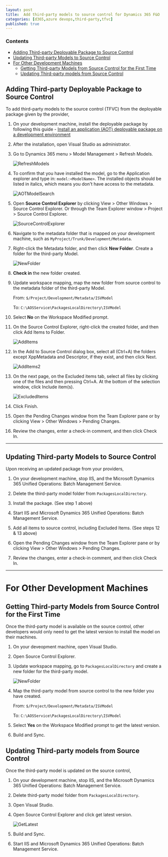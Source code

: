 ```yaml
---
layout: post
title:  Add third-party models to source control for Dynamics 365 F&O
categories: [d365,azure devops,third-party,tfvc]
published: true
---
```


### Contents
- [Adding Third-party Deployable Package to Source Control](#adding-third-party-Deployable-Package-to-source-control)
- [Updating Third-party Models to Source Control](#Updating-third-party-models-to-source-control)
- [For Other Development Machines](#For-Other-Development-Machines)
  * [Getting Third-party Models from Source Control for the First Time](#Getting-third-party-models-from-Source-Control-for-the-First-Time)
  * [Updating Third-party models from Source Control](#Updating-third-party-models-from-Source-Control)


## Adding Third-party Deployable Package to Source Control

To add third-party models to the source control (TFVC) from the deployable package given by the provider,

1. On your development machine, install the deployable package by following this guide - [Install an application (AOT) deployable package on a development environment](https://docs.microsoft.com/en-us/dynamics365/fin-ops-core/dev-itpro/deployment/install-deployable-package)

2. After the installation, open Visual Studio as administrator.

3. Go to Dynamics 365 menu > Model Management > Refresh Models.

    ![RefreshModels](https://user-images.githubusercontent.com/20976789/152630573-566675bc-9069-433e-9346-6ee621f5179c.png)

4. To confirm that you have installed the model, go to the Application explorer and type in: `model:<ModelName>`. The installed objects should be listed in italics, which means you don't have access to the metadata.

    ![AOTModelSearch](https://user-images.githubusercontent.com/20976789/152630889-47388bea-037d-4b5d-95ac-64de9a210bb2.png)

5. Open **Source Control Explorer** by clicking View > Other Windows > Source Control Explorer. Or through the Team Explorer window > Project > Source Control Explorer.

    ![SourceControlExplorer](https://user-images.githubusercontent.com/20976789/152631029-11f26a71-f489-436d-9d17-416ca8acf644.png)

6. Navigate to the metadata folder that is mapped on your development machine, such as `MyProject/Trunk/Development/Metadata`. 

7. Right-click the Metadata folder, and then click **New Folder**. Create a folder for the third-party Model. 

    ![NewFolder](https://user-images.githubusercontent.com/20976789/152631103-f23274ca-2037-4d56-8bb0-ef83d7b6c390.png)

8. **Check in** the new folder created.

9. Update workspace mapping, map the new folder from source control to the metadata folder of the third-party Model. 

    From: `$/Project/Development/Metadata/ISVModel`

    To: `C:\AOSService\PackagesLocalDirectory\ISVModel`


10. Select **No** on the Workspace Modified prompt. 

11. On the Source Control Explorer, right-click the created folder, and then click Add Items to Folder. 

    ![AddItems](https://user-images.githubusercontent.com/20976789/152631209-12ff6cb6-422f-40fb-bda8-2e8a03212cbd.png)

12. In the Add to Source Control dialog box, select all (Ctrl+A) the folders except XppMetadata and Descriptor, if they exist, and then click Next. 

    ![AddItems2](https://user-images.githubusercontent.com/20976789/152631282-4e8d6ef7-2497-4437-a6ad-ab3a1a89c192.png)

13. On the next page, on the Excluded items tab, select all files by clicking one of the files and then pressing Ctrl+A. At the bottom of the selection window, click Include item(s).

    ![ExcludedItems](https://user-images.githubusercontent.com/20976789/152631390-3de46acf-8e43-4cb4-aab0-434b9f8a6f13.png)

14. Click Finish.

15. Open the Pending Changes window from the Team Explorer pane or by clicking View > Other Windows > Pending Changes. 

16. Review the changes, enter a check-in comment, and then click Check In.     

---

## Updating Third-party Models to Source Control

Upon receiving an updated package from your providers, 

1. On your development machine, stop IIS, and the Microsoft Dynamics 365 Unified Operations: Batch Management Service.

2. Delete the third-party model folder from `PackagesLocalDirectory`.

3. Install the package. (See step 1 above)

4. Start IIS and Microsoft Dynamics 365 Unified Operations: Batch Management Service.

5. Add all items to source control, including Excluded Items. (See steps 12 & 13 above)

6. Open the Pending Changes window from the Team Explorer pane or by clicking View > Other Windows > Pending Changes. 

7. Review the changes, enter a check-in comment, and then click Check In.   

---

# For Other Development Machines

## Getting Third-party Models from Source Control for the First Time

Once the third-party model is available on the source control, other developers would only need to get the latest version to install the model on their machines.

1. On your deveopment machine, open Visual Studio.

2. Open Source Control Explorer. 

3. Update workspace mapping, go to `PackagesLocalDirectory` and create a new folder for the third-party model.

    ![NewFolder](https://user-images.githubusercontent.com/20976789/152631649-c8289d0b-f623-45ab-be44-8952a7aecc1b.png)


4. Map the third-party model from source control to the new folder you have created. 

    From: `$/Project/Development/Metadata/ISVModel`

    To: `C:\AOSService\PackagesLocalDirectory\ISVModel`

5. Select **Yes** on the Workspace Modified prompt to get the latest version.

6. Build and Sync.


## Updating Third-party models from Source Control

Once the third-party model is updated on the source control, 

1. On your development machine, stop IIS, and the Microsoft Dynamics 365 Unified Operations: Batch Management Service.

2. Delete third-party model folder from `PackagesLocalDirectory`.

3. Open Visual Studio.

4. Open Source Control Explorer and click get latest version.

    ![GetLatest](https://user-images.githubusercontent.com/20976789/152632147-860dc76d-c904-452d-b6a0-e9ab93bfcf60.png)

5. Build and Sync.

6. Start IIS and Microsoft Dynamics 365 Unified Operations: Batch Management Service.




